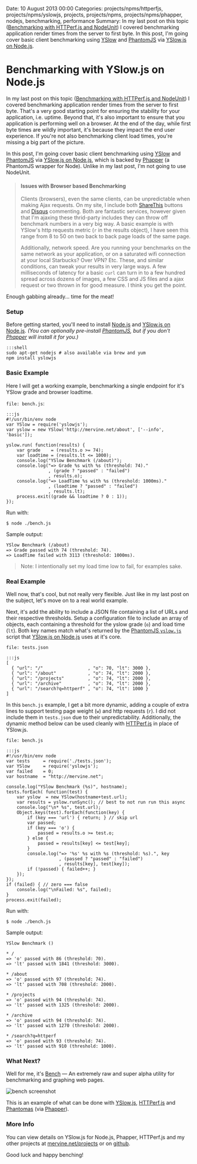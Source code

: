 Date: 10 August 2013 00:00
Categories: projects/npms/httperfjs, projects/npms/yslowjs, projects, projects/npms, projects/npms/phapper, nodejs, benchmarking, performance
Summary: In my last post on this topic ([Benchmarking with HTTPerf.js and NodeUnit](/benchmarking-with-httperfjs-and-nodeunit)) I covered benchmarking application render times from the server to first byte. In this post, I'm going cover basic client benchmarking using [YSlow](http://yslow.org/) and [PhantomJS](http://phantomjs.org/) via [YSlow.js on Node.js](/projects/npms/yslowjs).

# Benchmarking with YSlow.js on Node.js

In my last post on this topic ([Benchmarking with HTTPerf.js and NodeUnit](/benchmarking-with-httperfjs-and-nodeunit)) I covered benchmarking application render times from the server to first byte. That's a very good starting point for ensuring the stability for your application, i.e. uptime. Beyond that, it's also important to ensure that you application is performing well on a browser. At the end of the day, while first byte times are wildly important, it's because they impact the end user experience. If you're not also benchmarking client load times, you're missing a big part of the picture.

In this post, I'm going cover basic client benchmarking using [YSlow](http://yslow.org/) and [PhantomJS](http://phantomjs.org/) via [YSlow.js on Node.js](/projects/npms/yslowjs), which is backed by [Phapper](/projects/npms/phapper) (a PhantomJS wrapper for Node). Unlike in my last post, I'm not going to use NodeUnit.

> #### Issues with Browser based Benchmarking
>
> Clients (browsers), even the same clients, can be unpredictable when making Ajax requests. On my site, I include both [ShareThis](http://www.sharethis.com/) buttons and [Disqus](http://disqus.com/) commenting. Both are fantastic services, however given that I'm ajaxing these thrid-party includes they can throw off benchmark numbers in a very big way. A basic example is with YSlow's http requests metric (`r` in the results object), I have seen this range from 8 to 50 on two back to back page loads of the same page.
>
> Additionally, network speed. Are you running your benchmarks on the same network as your application, or on a saturated wifi connection at your local Starbucks? Over VPN? Etc. These, and similar conditions, can tweak your results in very large ways. A few milliseconds of latency for a basic `curl` can turn in to a few hundred spread across dozens of images, a few CSS and JS files and a ajax request or two thrown in for good measure. I think you get the point.

Enough gabbing already... time for the meat!

### Setup

Before getting started, you'll need to install [Node.js](http://nodejs.org) and [YSlow.js on Node.js](/projects/npms/yslowjs). *(You can optionally pre-install [PhantomJS](http://phantomjs.org/), but if you don't [Phapper](/projects/npms/phapper) will install it for you.)*

    :::shell
    sudo apt-get nodejs # also available via brew and yum
    npm install yslowjs


### Basic Example

Here I will get a working example, benchmarking a single endpoint for it's YSlow grade and browser loadtime.

`file: bench.js`:

    :::js
    #!/usr/bin/env node
    var YSlow = require('yslowjs');
    var yslow = new YSlow('http://mervine.net/about', ['--info', 'basic']);

    yslow.run( function(results) {
        var grade    = (results.o >= 74);
        var loadtime = (results.lt <= 1000);
        console.log("YSlow Benchmark (/about)");
        console.log("=> Grade %s with %s (threshold: 74)."
                    , (grade ? "passed" : "failed")
                    , results.o);
        console.log("=> LoadTime %s with %s (threshold: 1000ms)."
                    , (loadtime ? "passed" : "failed")
                    , results.lt);
        process.exit((grade && loadtime ? 0 : 1));
    });

Run with:

    $ node ./bench.js

Sample output:

    YSlow Benchmark (/about)
    => Grade passed with 74 (threshold: 74).
    => LoadTime failed with 3113 (threshold: 1000ms).

> Note: I intentionally set my load time low to fail, for examples sake.

### Real Example

Well now, that's cool, but not really very flexible. Just like in my last post on the subject, let's move on to a real world example.

Next, it's add the ability to include a JSON file containing a list of URLs and their respective thresholds. Setup a configuration file to include an array of objects, each containing a threshold for the yslow grade (`o`) and load time (`lt`). Both key names match what's returned by the [PhantomJS `yslow.js`](http://yslow.org/phantomjs/) script that [YSlow.js on Node.js](/projects/npms/yslowjs) uses at it's core.

`file: tests.json`

    :::js
    [
      { "url": "/"                 , "o": 70, "lt": 3000 },
      { "url": "/about"            , "o": 74, "lt": 2000 },
      { "url": "/projects"         , "o": 74, "lt": 2000 },
      { "url": "/archive"          , "o": 74, "lt": 2000 },
      { "url": "/search?q=httperf" , "o": 74, "lt": 1000 }
    ]

In this `bench.js` example, I get a bit more dynamic, adding a couple of extra lines to support testing page weight (`w`) and http requests (`r`). I did not include them in `tests.json` due to their unpredictability. Additionally, the dynamic method below can be used cleanly with [HTTPerf.js](/projects/npms/httperfjs) in place of YSlow.js.

`file: bench.js`

    :::js
    #!/usr/bin/env node
    var tests     = require('./tests.json');
    var YSlow     = require('yslowjs');
    var failed    = 0;
    var hostname  = "http://mervine.net";

    console.log("YSlow Benchmark (%s)", hostname);
    tests.forEach( function(test) {
        var yslow  = new YSlow(hostname+test.url);
        var results = yslow.runSync(); // best to not run run this async
        console.log("\n* %s", test.url);
        Object.keys(test).forEach(function(key) {
            if (key === 'url') { return; } // skip url
            var passed;
            if (key === 'o') {
                passed = results.o >= test.o;
            } else {
                passed = results[key] <= test[key];
            }
            console.log("=> '%s' %s with %s (threshold: %s).", key
                        , (passed ? "passed" : "failed")
                        , results[key], test[key]);
            if (!passed) { failed++; }
        });
    });
    if (failed) { // zero === false
        console.log("\nFailed: %s", failed);
    }
    process.exit(failed);

Run with:

    $ node ./bench.js

Sample output:

    YSlow Benchmark ()

    * /
    => 'o' passed with 86 (threshold: 70).
    => 'lt' passed with 1841 (threshold: 3000).

    * /about
    => 'o' passed with 97 (threshold: 74).
    => 'lt' passed with 708 (threshold: 2000).

    * /projects
    => 'o' passed with 94 (threshold: 74).
    => 'lt' passed with 1325 (threshold: 2000).

    * /archive
    => 'o' passed with 94 (threshold: 74).
    => 'lt' passed with 1270 (threshold: 2000).

    * /search?q=httperf
    => 'o' passed with 93 (threshold: 74).
    => 'lt' passed with 910 (threshold: 1000).

### What Next?

Well for me, it's [Bench](https://github.com/jmervine/bench) &mdash; An extremely raw and super alpha utility for benchmarking and graphing web pages.

![bench screenshot](/pages/bench.png)

This is an example of what can be done with [YSlow.js](/projects/npms/yslowis), [HTTPerf.js](/projects/npms/httperfjs) and [Phantomas](https://github.com/macbre/phantomas) (via [Phapper](/projects/npms/phapper)).

### More Info

You can view details on YSlow.js for Node.js, Phapper, HTTPerf.js and my other projects at [mervine.net/projects](/projects) or on [github](http://github.com/jmervine).


Good luck and happy benching!

